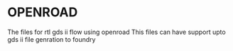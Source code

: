 # OPENROAD
The files for rtl gds ii flow using openroad 
This files can have support upto gds ii file genration to foundry
